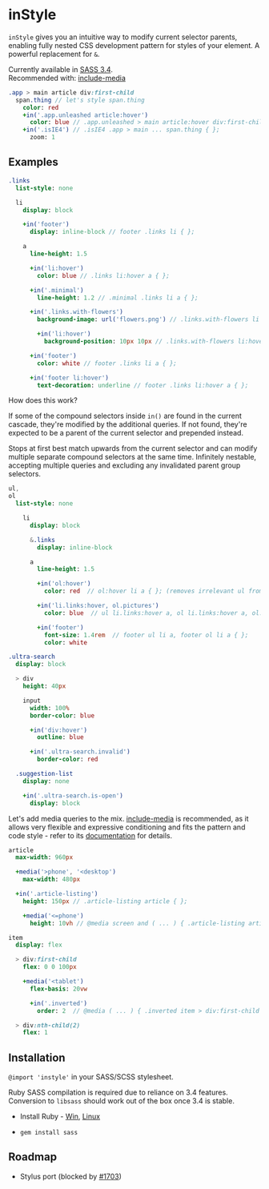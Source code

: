 # inStyle

`inStyle` gives you an intuitive way to modify current selector parents, enabling fully nested CSS development pattern for styles of your element.
A powerful replacement for `&`.


Currently available in [SASS 3.4](src/instyle/core.sass).  
Recommended with: [include-media](https://github.com/eduardoboucas/include-media)

```Sass
.app > main article div:first-child
  span.thing // let's style span.thing
    color: red
    +in('.app.unleashed article:hover')
      color: blue // .app.unleashed > main article:hover div:first-child span.thing { };
    +in('.isIE4') // .isIE4 .app > main ... span.thing { };
      zoom: 1
```

## Examples

```Sass
.links
  list-style: none

  li
    display: block

    +in('footer')
      display: inline-block // footer .links li { };

    a
      line-height: 1.5

      +in('li:hover')
        color: blue // .links li:hover a { };

      +in('.minimal')
        line-height: 1.2 // .minimal .links li a { };

      +in('.links.with-flowers')
        background-image: url('flowers.png') // .links.with-flowers li a { };

        +in('li:hover')
          background-position: 10px 10px // .links.with-flowers li:hover a { };

      +in('footer')
        color: white // footer .links li a { };

      +in('footer li:hover')
        text-decoration: underline // footer .links li:hover a { };
```

How does this work?

If some of the compound selectors inside `in()` are found in the current cascade, they're modified by the additional queries. If not found, they're expected to be a parent of the current selector and prepended instead.

Stops at first best match upwards from the current selector and can modify multiple separate compound selectors at the same time. Infinitely nestable, accepting multiple queries and excluding any invalidated parent group selectors.

```Sass
ul,
ol
  list-style: none

    li
      display: block

      &.links
        display: inline-block

      a
        line-height: 1.5

        +in('ol:hover')
          color: red  // ol:hover li a { }; (removes irrelevant ul from group)

        +in('li.links:hover, ol.pictures')
          color: blue  // ul li.links:hover a, ol li.links:hover a, ol.pictures li a { };

        +in('footer')
          font-size: 1.4rem  // footer ul li a, footer ol li a { };
          color: white
```

```Sass
.ultra-search
  display: block

  > div
    height: 40px

    input
      width: 100%
      border-color: blue

      +in('div:hover')
        outline: blue

      +in('.ultra-search.invalid')
        border-color: red

  .suggestion-list
    display: none

    +in('.ultra-search.is-open')
      display: block
```

Let's add media queries to the mix. [include-media](https://github.com/eduardoboucas/include-media) is recommended, as it allows very flexible and expressive conditioning and fits the pattern and code style - refer to its [documentation](http://include-media.com/#features) for details.

```Sass
article
  max-width: 960px

  +media('>phone', '<desktop')
    max-width: 480px

  +in('.article-listing')
    height: 150px // .article-listing article { };

    +media('<=phone')
      height: 10vh // @media screen and ( ... ) { .article-listing article { ... }; }
```

```Sass
item
  display: flex

  > div:first-child
    flex: 0 0 100px

    +media('<tablet')
      flex-basis: 20vw

      +in('.inverted')
        order: 2  // @media ( ... ) { .inverted item > div:first-child { ... }; }

  > div:nth-child(2)
    flex: 1
```

## Installation

`@import 'instyle'` in your SASS/SCSS stylesheet.

Ruby SASS compilation is required due to reliance on 3.4 features. Conversion to `libsass` should work out of the box once 3.4 is stable.

- Install Ruby - [Win](http://rubyinstaller.org/), [Linux](https://www.ruby-lang.org/en/documentation/installation/#package-management-systems)

- `gem install sass`

## Roadmap

- Stylus port (blocked by [#1703](https://github.com/stylus/stylus/issues/1703))

